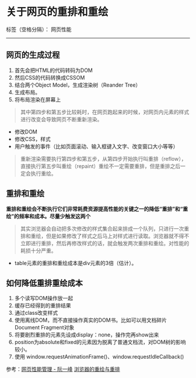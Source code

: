 ﻿# 关于网页的重排和重绘

标签（空格分隔）： 网页性能

---

## 网页的生成过程

 1. 首先会把HTML的代码转码为DOM
 2. 然后CSS的代码转换成CSSOM
 3. 结合两个Object Model，生成渲染树（Reander Tree）
 4. 生成布局。
 5. 将布局渲染在屏幕上
 
> 其中第四步和第五步比较耗时，在网页跑起来的时候，对网页内元素的样式进行改变会导致网页不断重新渲染。

- 修改DOM
- 修改CSS，样式
- 用户触发的事件（比如页面滚动、输入框键入文字、改变窗口大小等等）

> 重新渲染需要执行第四步和第五步，从第四步开始执行叫重排（reflow），直接执行第五步叫重绘（repaint）重绘不一定需要重排，但是重排之后一定会执行重绘。

## 重排和重绘
**重排和重绘会不断执行它们非常耗费资源提高性能的关键之一的降低“重排”和“重绘”的频率和成本。尽量少触发这两个**

> 其实浏览器会自动把多次修改的样式集合起来排成一个队列，只进行一次重排和重绘，但是如果修改了样式之后马上对样式进行读取。浏览器就不得不立即进行重排，然后再修改样式的话，就会触发两次重排和重绘。对性能的耗损十分严重。

- table元素的重排和重绘成本是div元素的3倍（估计）。

## 如何降低重排重绘成本

 1. 多个读写DOM操作放一起
 2. 缓存已经得到的重排结果
 3. 通过class改变样式
 4. 使用离线DOM，而不直接操作真实的DOM书。比如可以用文档碎片 Document Fragment对象
 5. 将要剧烈重排的元素先设成display：none，操作完再show出来
 6. position为absolute和fixed的元素因为脱离了普通文档流，对DOM树的影响较小。
 7. 使用 window.requestAnimationFrame()、window.requestIdleCallback() 


参考：[网页性能管理 - 阮一峰][1]
[浏览器的重绘与重排][2]
 
 


  [1]: http://www.ruanyifeng.com/blog/2015/09/web-page-performance-in-depth.html
  [2]: http://www.aliued.cn/2012/11/12/%E6%B5%8F%E8%A7%88%E5%99%A8%E7%9A%84%E9%87%8D%E7%BB%98repaints%E4%B8%8E%E9%87%8D%E6%8E%92reflows.html